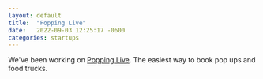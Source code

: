 ```yaml
---
layout: default
title:  "Popping Live"
date:   2022-09-03 12:25:17 -0600
categories: startups
---
```


We've been working on [Popping Live](https://popping.live). The easiest way to book pop ups and food trucks.

